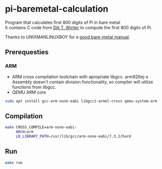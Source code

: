 # pi-baremetal-calculation
Program that calculates first 800 digits of Pi in bare metal  
It contains C code from [Dik T. Winter](https://crypto.stanford.edu/pbc/notes/pi/code.html) to compute the first 800 digits of Pi.  

Thanks to UNIXMANLINUXBOY for a [good bare-metal manual](https://rechtzeit.wordpress.com/2012/06/16/a-simple-bare-metal-program-arm/).  
## Prerequesties
### ARM
* ARM cross compilation toolchain with apropriate libgcc. arm926ej-s Assembly doesn't contain division functionality, so compiler will utilize functions from libgcc.  
* QEMU ARM core    
```bash
sudo apt install gcc-arm-none-eabi libgcc1-armel-cross qemu-system-arm
```
## Compilation
```bash
make CROSS_COMPILE=arm-none-eabi- 
     ARCH=arm 
     LD_LIBRARY_PATH=/usr/lib/gcc/arm-none-eabi/7.3.1/hard
```

## Run
```bash
make run
```
